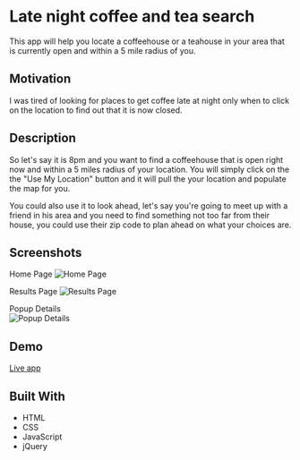 # Late night coffee and tea search

This app will help you locate a coffeehouse or a teahouse in your area that is currently open and within a 5 mile radius of you.  

## Motivation

I was tired of looking for places to get coffee late at night only when to click on the location to find out that it is now closed.

## Description 

So let's say it is 8pm and you want to find a coffeehouse that is open right now and within a 5 miles radius of your location.  You will simply click on the the "Use My Location" button and it will pull the your location and populate the map for you. 

You could also use it to look ahead, let's say you're going to meet up with a friend in his area and you need to find something not too far from their house, you could use their zip code to plan ahead on what your choices are.

## Screenshots
Home Page
![Home Page](https://github.com/rusye/Late-Night-Coffee-Tea/blob/master/screenshots/home_page_final.PNG)

Results Page
![Results Page](https://github.com/rusye/Late-Night-Coffee-Tea/blob/master/screenshots/results_page_final.PNG)

Popup Details  
![Popup Details](https://github.com/rusye/Late-Night-Coffee-Tea/blob/master/screenshots/popup_details.PNG)

## Demo

[Live app](https://rusye.github.io/Late-Night-Coffee-Tea/)


## Built With

* HTML
* CSS
* JavaScript
* jQuery